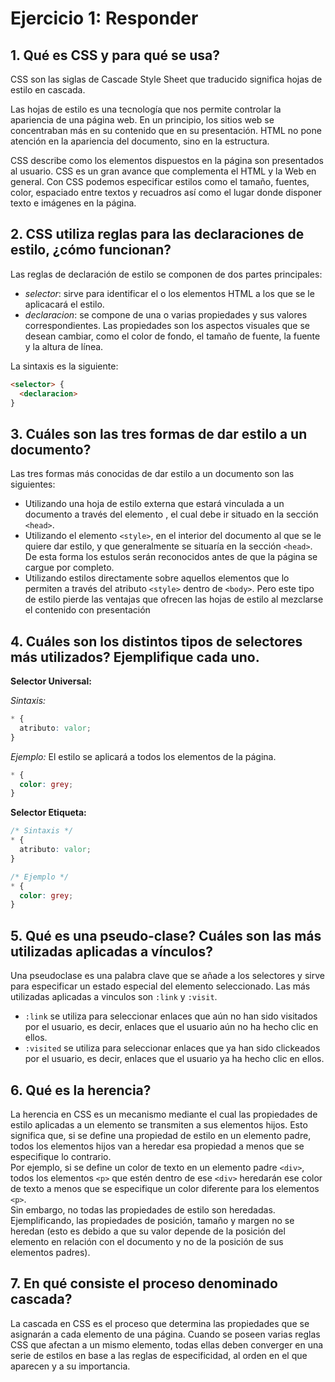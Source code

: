 # Ejercicio 1: Responder 

## 1. Qué es CSS y para qué se usa?

CSS son las siglas de Cascade Style Sheet que traducido significa hojas de estilo en cascada.

Las hojas de estilo es una tecnología que nos permite controlar la apariencia de una página web. En un principio, los sitios web se concentraban más en su contenido que en su presentación. HTML no pone atención en la apariencia del documento, sino en la estructura.

CSS describe como los elementos dispuestos en la página son presentados al usuario. CSS es un gran avance que complementa el HTML y la Web en general. Con CSS podemos especificar estilos como el tamaño, fuentes, color, espaciado entre textos y recuadros así como el lugar donde disponer texto e imágenes en la página.


## 2. CSS utiliza reglas para las declaraciones de estilo, ¿cómo funcionan? 
Las reglas de declaración de estilo se componen de dos partes principales:
- *selector*: sirve para identificar el o los elementos HTML a los que se le aplicacará el estilo.
- *declaracion*: se compone de una o varias propiedades y sus valores correspondientes. Las propiedades son los aspectos visuales que se desean cambiar, como el color de fondo, el tamaño de fuente, la fuente y la altura de línea.

La sintaxis es la siguiente:

```html
<selector> {
  <declaracion>
}
```

## 3. Cuáles son las tres formas de dar estilo a un documento? 
Las tres formas más conocidas de dar estilo a un documento son las siguientes:

- Utilizando una hoja de estilo externa que estará vinculada a un documento a través del elemento <link>, el cual debe ir situado en la sección `<head>`.
- Utilizando el elemento `<style>`, en el interior del documento al que se le quiere dar estilo, y que generalmente se situaría en la sección `<head>`. De esta forma los estulos serán reconocidos antes de que la página se cargue por completo.
- Utilizando estilos directamente sobre aquellos elementos que lo permiten a través del atributo `<style>` dentro de `<body>`. Pero este tipo de estilo pierde las ventajas que ofrecen las hojas de estilo al mezclarse el contenido con presentación

## 4. Cuáles son los distintos tipos de selectores más utilizados? Ejemplifique cada uno. 
**Selector Universal:** 

*Sintaxis:*
```css
* { 
  atributo: valor;
}
```

*Ejemplo:* El estilo se aplicará a todos los elementos de la página.
```css
* { 
  color: grey; 
}
```

**Selector Etiqueta:**

```css
/* Sintaxis */
* { 
  atributo: valor;
}

/* Ejemplo */
* { 
  color: grey; 
}
```


## 5. Qué es una pseudo-clase? Cuáles son las más utilizadas aplicadas a vínculos?
Una pseudoclase es una palabra clave que se añade a los selectores y sirve para especificar un estado especial del elemento seleccionado. Las más utilizadas aplicadas a vinculos son `:link` y `:visit`.
- `:link` se utiliza para seleccionar enlaces que aún no han sido visitados por el usuario, es decir, enlaces que el usuario aún no ha hecho clic en ellos.
- `:visited` se utiliza para seleccionar enlaces que ya han sido clickeados por el usuario, es decir, enlaces que el usuario ya ha hecho clic en ellos.

## 6. Qué es la herencia? 
La herencia en CSS es un mecanismo mediante el cual las propiedades de estilo aplicadas a un elemento se transmiten a sus elementos hijos. Esto significa que, si se define una propiedad de estilo en un elemento padre, todos los elementos hijos van a heredar esa propiedad a menos que se especifique lo contrario.
<br>
Por ejemplo, si se define un color de texto en un elemento padre `<div>`, todos los elementos `<p>` que estén dentro de ese `<div>` heredarán ese color de texto a menos que se especifique un color diferente para los elementos `<p>`.
<br>
Sin embargo, no todas las propiedades de estilo son heredadas. Ejemplificando, las propiedades de posición, tamaño y margen no se heredan (esto es debido a que su valor depende de la posición del elemento en relación con el documento y no de la posición de sus elementos padres).

## 7. En qué consiste el proceso denominado cascada?
La cascada en CSS es el proceso que determina las propiedades que se asignarán a cada elemento de una página. Cuando se poseen varias reglas CSS que afectan a un mismo elemento, todas ellas deben converger en una serie de estilos en base a las reglas de especificidad, al orden en el que aparecen y a su importancia.
